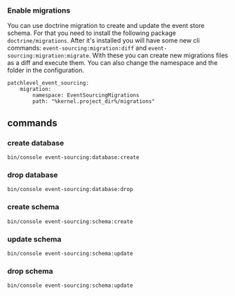 
### Enable migrations

You can use doctrine migration to create and update the event store schema. For that you need to install the following package `doctrine/migrations`.
After it's installed you will have some new cli commands: `event-sourcing:migration:diff` and `event-sourcing:migration:migrate`. With these you can create new migrations files as a diff and execute them.
You can also change the namespace and the folder in the configuration.

```
patchlevel_event_sourcing:
    migration:
        namespace: EventSourcingMigrations
        path: "%kernel.project_dir%/migrations"
```



## commands

### create database

```
bin/console event-sourcing:database:create
```

### drop database

```
bin/console event-sourcing:database:drop
```

### create schema

```
bin/console event-sourcing:schema:create
```

### update schema

```
bin/console event-sourcing:schema:update
```

### drop schema

```
bin/console event-sourcing:schema:update
```
